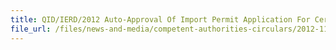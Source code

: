 ```yaml
---
title: QID/IERD/2012 Auto-Approval Of Import Permit Application For Certain Meat Products From New Zealand, Australia And Brazil 
file_url: /files/news-and-media/competent-authorities-circulars/2012-11-16-CA2.pdf
---
```

